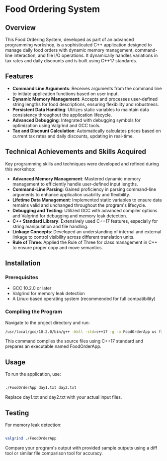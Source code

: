 # Food Ordering System

## Overview
This Food Ordering System, developed as part of an advanced programming workshop, is a sophisticated C++ application designed to manage daily food orders with dynamic memory management, command-line interaction, and file I/O operations. It dynamically handles variations in tax rates and daily discounts and is built using C++17 standards.

## Features
- **Command Line Arguments**: Receives arguments from the command line to initiate application functions based on user input.
- **Dynamic Memory Management**: Accepts and processes user-defined string lengths for food descriptions, ensuring flexibility and robustness.
- **Persistent Data Handling**: Utilizes static variables to maintain data consistency throughout the application lifecycle.
- **Advanced Debugging**: Integrated with debugging symbols for optimization using Valgrind and GCC tools.
- **Tax and Discount Calculation**: Automatically calculates prices based on current tax rates and daily discounts, updating in real-time.

## Technical Achievements and Skills Acquired
Key programming skills and techniques were developed and refined during this workshop:
- **Advanced Memory Management**: Mastered dynamic memory management to efficiently handle user-defined input lengths.
- **Command-Line Parsing**: Gained proficiency in parsing command-line arguments to enhance application usability and flexibility.
- **Lifetime Data Management**: Implemented static variables to ensure data remains valid and unchanged throughout the program's lifecycle.
- **Debugging and Testing**: Utilized GCC with advanced compiler options and Valgrind for debugging and memory leak detection.
- **C++ Standard Library**: Extensively used C++17 features, especially for string manipulation and file handling.
- **Linkage Concepts**: Developed an understanding of internal and external linkage to control visibility across different translation units.
- **Rule of Three**: Applied the Rule of Three for class management in C++ to ensure proper copy and move semantics.

## Installation

### Prerequisites
- GCC 10.2.0 or later
- Valgrind for memory leak detection
- A Linux-based operating system (recommended for full compatibility)

### Compiling the Program
Navigate to the project directory and run:
```bash
/usr/local/gcc/10.2.0/bin/g++ -Wall -std=c++17 -g -o FoodOrderApp ws file1.cpp file2.cpp ...
```
This command compiles the source files using C++17 standard and prepares an executable named FoodOrderApp.
## Usage

To run the application, use:

```bash

./FoodOrderApp day1.txt day2.txt
```
Replace day1.txt and day2.txt with your actual input files.
## Testing

For memory leak detection:

```bash

valgrind ./FoodOrderApp
```
Compare your program's output with provided sample outputs using a diff tool or similar file comparison tool for accuracy.
